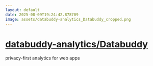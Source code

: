```yaml
---
layout: default
date: 2025-08-09T19:24:42.878709
image: assets/databuddy-analytics_Databuddy_cropped.png
---
```


# [databuddy-analytics/Databuddy](https://github.com/databuddy-analytics/Databuddy)

privacy-first analytics for web apps

